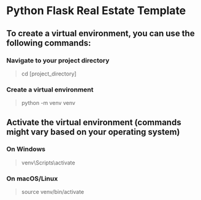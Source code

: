 # Python Flask Real Estate Template

## To create a virtual environment, you can use the following commands:

### Navigate to your project directory

> cd  [project_directory]

### Create a virtual environment

> python -m venv venv

## Activate the virtual environment (commands might vary based on your operating system)

### On Windows

> venv\Scripts\activate

### On macOS/Linux

> source venv/bin/activate
